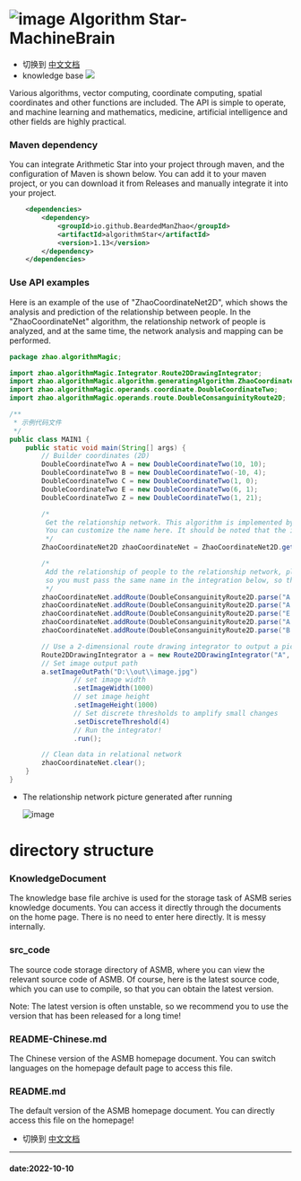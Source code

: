 # ![image](https://user-images.githubusercontent.com/113756063/194830221-abe24fcc-484b-4769-b3b7-ec6d8138f436.png) Algorithm Star-MachineBrain

- 切换到 [中文文档](https://github.com/BeardedManZhao/algorithmStar/blob/main/README-Chinese.md)
- knowledge base
  <a href="https://github.com/BeardedManZhao/algorithmStar/blob/main/KnowledgeDocument/knowledge%20base.md">
  <img src = "https://user-images.githubusercontent.com/113756063/194832492-f8c184c1-55e8-4f16-943a-34b99ac751d4.png"/>
  </a>

Various algorithms, vector computing, coordinate computing, spatial coordinates and other functions are included. The
API is simple to operate, and machine learning and mathematics, medicine, artificial intelligence and other fields are
highly practical.

### Maven dependency

You can integrate Arithmetic Star into your project through maven, and the configuration of Maven is shown below. You
can add it to your maven project, or you can download it from Releases and manually integrate it into your project.

```xml
    <dependencies>
        <dependency>
            <groupId>io.github.BeardedManZhao</groupId>
            <artifactId>algorithmStar</artifactId>
            <version>1.13</version>
        </dependency>
    </dependencies>
```

### Use API examples

Here is an example of the use of "ZhaoCoordinateNet2D", which shows the analysis and prediction of the relationship
between people. In the "ZhaoCoordinateNet" algorithm, the relationship network of people is analyzed, and at the same
time, the network analysis and mapping can be performed.

```java
package zhao.algorithmMagic;

import zhao.algorithmMagic.Integrator.Route2DDrawingIntegrator;
import zhao.algorithmMagic.algorithm.generatingAlgorithm.ZhaoCoordinateNet2D;
import zhao.algorithmMagic.operands.coordinate.DoubleCoordinateTwo;
import zhao.algorithmMagic.operands.route.DoubleConsanguinityRoute2D;

/**
 * 示例代码文件
 */
public class MAIN1 {
    public static void main(String[] args) {
        // Builder coordinates (2D)
        DoubleCoordinateTwo A = new DoubleCoordinateTwo(10, 10);
        DoubleCoordinateTwo B = new DoubleCoordinateTwo(-10, 4);
        DoubleCoordinateTwo C = new DoubleCoordinateTwo(1, 0);
        DoubleCoordinateTwo E = new DoubleCoordinateTwo(6, 1);
        DoubleCoordinateTwo Z = new DoubleCoordinateTwo(1, 21);

        /*
         Get the relationship network. This algorithm is implemented by me to infer the relationship network of people.
         You can customize the name here. It should be noted that the instantiation of the integrator below requires you to pass the name in.
         */
        ZhaoCoordinateNet2D zhaoCoordinateNet = ZhaoCoordinateNet2D.getInstance("Z");

        /*
         Add the relationship of people to the relationship network, please note that the relationship network of the algorithm already contains your data,
         so you must pass the same name in the integration below, so that the integrator can get the temporary network in your algorithm grid data
         */
        zhaoCoordinateNet.addRoute(DoubleConsanguinityRoute2D.parse("A -> B", A, B)); // Representing A takes the initiative to know B
        zhaoCoordinateNet.addRoute(DoubleConsanguinityRoute2D.parse("A -> C", A, C));
        zhaoCoordinateNet.addRoute(DoubleConsanguinityRoute2D.parse("E -> Z", E, Z));
        zhaoCoordinateNet.addRoute(DoubleConsanguinityRoute2D.parse("A -> Z", A, Z));
        zhaoCoordinateNet.addRoute(DoubleConsanguinityRoute2D.parse("B -> Z", B, Z));

        // Use a 2-dimensional route drawing integrator to output a picture of the relationship network between all the people above
        Route2DDrawingIntegrator a = new Route2DDrawingIntegrator("A", "Z");
        // Set image output path
        a.setImageOutPath("D:\\out\\image.jpg")
                // set image width
                .setImageWidth(1000)
                // set image height
                .setImageHeight(1000)
                // Set discrete thresholds to amplify small changes
                .setDiscreteThreshold(4)
                // Run the integrator!
                .run();

        // Clean data in relational network
        zhaoCoordinateNet.clear();
    }
}
```

- The relationship network picture generated after running

  ![image](https://user-images.githubusercontent.com/113756063/196412140-8b81979d-ecc1-4774-9cbe-df8a89c19c1c.png)

# directory structure

### KnowledgeDocument

The knowledge base file archive is used for the storage task of ASMB series knowledge documents. You can access it
directly through the documents on the home page. There is no need to enter here directly. It is messy internally.

### src_code

The source code storage directory of ASMB, where you can view the relevant source code of ASMB. Of course, here is the
latest source code, which you can use to compile, so that you can obtain the latest version.

Note: The latest version is often unstable, so we recommend you to use the version that has been released for a long
time!

### README-Chinese.md

The Chinese version of the ASMB homepage document. You can switch languages on the homepage default page to access this
file.

### README.md

The default version of the ASMB homepage document. You can directly access this file on the homepage!

- 切换到 [中文文档](https://github.com/BeardedManZhao/algorithmStar/blob/main/README-Chinese.md)

<hr>

#### date:2022-10-10
